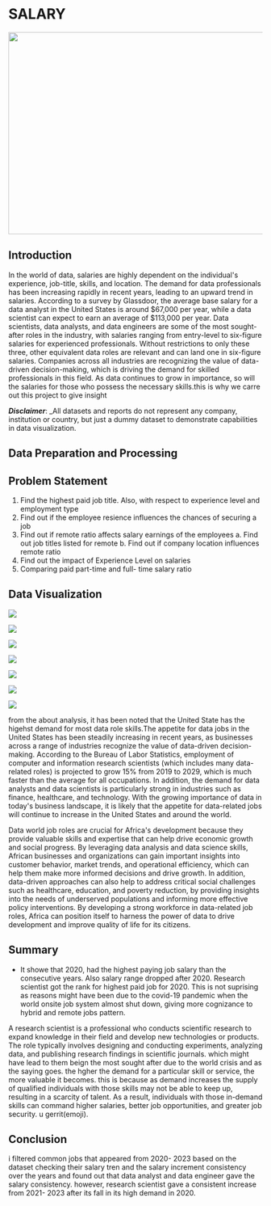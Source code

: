 # SALARY

<p align="center">
  <img width="960" height= "400" src="compensation_guidelines_document1200x630-1024x538.png">
</p>

## Introduction
In the world of data, salaries are highly dependent on the individual's experience, job-title, skills, and location. The demand for data professionals has been increasing rapidly in recent years, leading to an upward trend in salaries. According to a survey by Glassdoor, the average base salary for a data analyst in the United States is around $67,000 per year, while a data scientist can expect to earn an average of $113,000 per year.
Data scientists, data analysts, and data engineers are some of the most sought-after roles in the industry, with salaries ranging from entry-level to six-figure salaries for experienced professionals. Without restrictions to only these three, other equivalent data roles are relevant and can land one in six-figure salaries. Companies across all industries are recognizing the value of data-driven decision-making, which is driving the demand for skilled professionals in this field. As data continues to grow in importance, so will the salaries for those who possess the necessary skills.this is why we carre out this project to give insight

**_Disclaimer_**: _All datasets and reports do not represent any company, institution or country, but just a dummy dataset to demonstrate capabilities in data visualization.

## Data Preparation and Processing

## Problem Statement
1. Find the highest paid job title. Also, with respect to experience level and employment type
2. Find out if the employee resience influences the chances of securing a job
3. Find out if remote ratio affects salary earnings of the employees
  a. Find out job titles listed for remote
  b. Find out if company location influences remote ratio
4. Find out the impact of Experience Level on salaries
5. Comparing paid part-time and full- time salary ratio


## Data Visualization
![](salary_image-1.jpeg)

![](salary_image-2b.jpeg)

![](salary_image_3.jpeg)

![](salary_image_4.jpeg)

![](salary_image_5.jpeg)

![](salary_image_6.jpeg)

![](salary_image_7.jpeg)


from the about analysis, it has been noted that the United State has the higehst demand for most data role skills.The appetite for data jobs in the United States has been steadily increasing in recent years, as businesses across a range of industries recognize the value of data-driven decision-making. According to the Bureau of Labor Statistics, employment of computer and information research scientists (which includes many data-related roles) is projected to grow 15% from 2019 to 2029, which is much faster than the average for all occupations. In addition, the demand for data analysts and data scientists is particularly strong in industries such as finance, healthcare, and technology. With the growing importance of data in today's business landscape, it is likely that the appetite for data-related jobs will continue to increase in the United States and around the world.

Data world job roles are crucial for Africa's development because they provide valuable skills and expertise that can help drive economic growth and social progress. By leveraging data analysis and data science skills, African businesses and organizations can gain important insights into customer behavior, market trends, and operational efficiency, which can help them make more informed decisions and drive growth. In addition, data-driven approaches can also help to address critical social challenges such as healthcare, education, and poverty reduction, by providing insights into the needs of underserved populations and informing more effective policy interventions. By developing a strong workforce in data-related job roles, Africa can position itself to harness the power of data to drive development and improve quality of life for its citizens.

## Summary
- It showe that 2020, had the highest paying job salary than the consecutive years. Also salary range dropped after 2020. Research scientist got the rank for highest paid job for 2020. This is not suprising as reasons might have been due to the covid-19 pandemic when the world onsite job system almost shut down, giving more cognizance to hybrid and remote jobs pattern.

A research scientist is a professional who conducts scientific research to expand knowledge in their field and develop new technologies or products. The role typically involves designing and conducting experiments, analyzing data, and publishing research findings in scientific journals. which might have lead to them beign the most sought after due to the world crisis and as the saying goes. the hgher the demand for a particular skill or service, the more valuable it becomes. this is because as demand increases the supply of qualified individuals with those skills may not be able to keep up, resulting in a scarcity of talent. As a result, individuals with those in-demand skills can command higher salaries, better job opportunities, and greater job security. u gerrit(emoji).

## Conclusion
i filtered common jobs that appeared from 2020- 2023 based on the dataset checking their salary tren and the salary increment consistency over the years and found out that data analyst and data engineer gave the salary consistency. however, research scientist gave a consistent increase from 2021- 2023 after its fall in its high demand in 2020.

